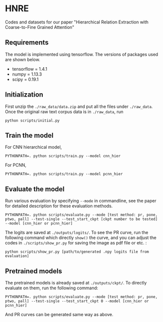 # HNRE
Codes and datasets for our paper "Hierarchical Relation Extraction with Coarse-to-Fine Grained Attention"

## Requirements

The model is implemented using tensorflow. The versions of packages used are shown below.

* tensorflow = 1.4.1
* numpy = 1.13.3
* scipy = 0.19.1

## Initialization

First unzip the `./raw_data/data.zip` and put all the files under `./raw_data`. Once the original raw text corpus data is in `./raw_data`, run

    python scripts/initial.py

## Train the model
For CNN hierarchical model,
    
    PYTHONPATH=. python scripts/train.py --model cnn_hier

For PCNN,

    PYTHONPATH=. python scripts/train.py --model pcnn_hier

## Evaluate the model

Run various evaluation by specifying `--mode` in commandline, see the paper for detailed description for these evaluation methods.

    PYTHONPATH=. python scripts/evaluate.py --mode [test method: pr, pone, ptwo, pall] --test-single --test_start_ckpt [ckpt number to be tested] --model [cnn_hier or pcnn_hier]

The logits are saved at `./outputs/logits/`. To see the PR curve, run the following command which directly `show()` the curve, and you can adjust the codes in `./scripts/show_pr.py` for saving the image as pdf file or etc. :
    
    python scripts/show_pr.py [path/to/generated .npy logits file from evaluation]

## Pretrained models

The pretrained models is already saved at `./outputs/ckpt/`. To directly evaluate on them, run the following command:

    PYTHONPATH=. python scripts/evaluate.py --mode [test method: pr, pone, ptwo, pall] --test-single --test_start_ckpt 0 --model [cnn_hier or pcnn_hier]

And PR curves can be generated same way as above.
